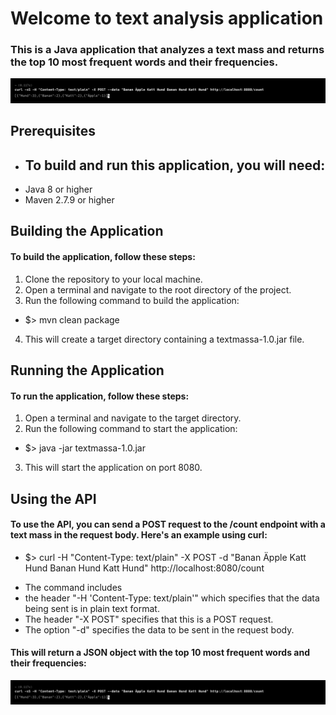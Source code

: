 # Welcome to text analysis application
### This is a Java application that analyzes a text mass and returns the top 10 most frequent words and their frequencies.

<picture>
 <source media="(prefers-color-scheme: light)" srcset="YOUR-LIGHTMODE-IMAGE">
 <img alt="YOUR-ALT-TEXT" src="./resource/textAnalysis.png">
</picture>


## Prerequisites
* ## To build and run this application, you will need:
*  Java 8 or higher
*  Maven 2.7.9 or higher

## Building the Application
#### To build the application, follow these steps:

1. Clone the repository to your local machine.
2. Open a terminal and navigate to the root directory of the project.
3. Run the following command to build the application:
* $> mvn clean package
4. This will create a target directory containing a textmassa-1.0.jar file.

## Running the Application
#### To run the application, follow these steps:
1. Open a terminal and navigate to the target directory.
2. Run the following command to start the application:
* $> java -jar textmassa-1.0.jar
3. This will start the application on port 8080.

## Using the API
#### To use the API, you can send a POST request to the /count endpoint with a text mass in the request body. Here's an example using curl:
* $> curl -H "Content-Type: text/plain" -X POST -d "Banan Äpple Katt Hund Banan Hund Katt Hund" http://localhost:8080/count
- The command includes
- the header "-H 'Content-Type: text/plain'" which specifies that the data being sent is in plain text format.
- The header "-X POST" specifies that this is a POST request.
-  The option "-d" specifies the data to be sent in the request body.
#### This will return a JSON object with the top 10 most frequent words and their frequencies:

<picture>
 <source media="(prefers-color-scheme: light)" srcset="YOUR-LIGHTMODE-IMAGE">
 <img alt="YOUR-ALT-TEXT" src="./resource/textAnalysis.png">
</picture>
